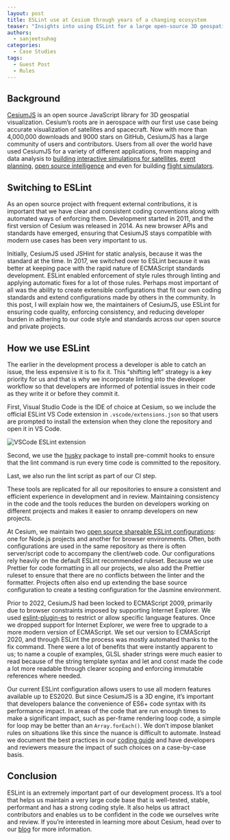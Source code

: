 ```yaml
---
layout: post
title: ESLint use at Cesium through years of a changing ecosystem
teaser: "Insights into using ESLint for a large open-source 3D geospatial engine."
authors:
  - sanjeetsuhag
categories:
  - Case Studies
tags:
  - Guest Post
  - Rules
---
```


## Background

[CesiumJS](https://cesium.com/platform/cesiumjs/) is an open source JavaScript library for 3D geospatial visualization. Cesium’s roots are in aerospace with our first use case being accurate visualization of satellites and spacecraft. Now with more than 4,000,000 downloads and 9000 stars on GitHub, CesiumJS has a large community of users and contributors. Users from all over the world have used CesiumJS for a variety of different applications, from mapping and data analysis to [building interactive simulations for satellites](https://cesium.com/blog/2022/08/11/sedaro-satellite-visualizes-spacecraft-digital-twins-cesiumjs/), [event planning](https://cesium.com/blog/2022/07/27/oneplan-and-cesium-delivering-geospatial-for-events/), [open source intelligence](https://cesium.com/blog/2022/03/08/cesium-story-depicts-damage-in-ukraine/) and even for building [flight simulators](https://cesium.com/blog/2021/12/06/geofs-is-a-flight-simulator-that-showcases-global-satellite/).

## Switching to ESLint

As an open source project with frequent external contributions, it is important that we have clear and consistent coding conventions along with automated ways of enforcing them. Development started in 2011, and the first version of Cesium was released in 2014. As new browser APIs and standards have emerged, ensuring that CesiumJS stays compatible with modern use cases has been very important to us.

Initially, CesiumJS used JSHint for static analysis, because it was the standard at the time. In 2017, we switched over to ESLint because it was better at keeping pace with the rapid nature of ECMAScript standards development. ESLint enabled enforcement of style rules through linting and applying automatic fixes for a lot of those rules. Perhaps most important of all was the ability to create extensible configurations that fit our own coding standards and extend configurations made by others in the community. In this post, I will explain how we, the maintainers of CesiumJS, use ESLint for ensuring code quality, enforcing consistency, and reducing developer burden in adhering to our code style and standards across our open source and private projects.


## How we use ESLint

The earlier in the development process a developer is able to catch an issue, the less expensive it is to fix it. This “shifting left” strategy is a key priority for us and that is why we incorporate linting into the developer workflow so that developers are informed of potential issues in their code as they write it or before they commit it. 

First, Visual Studio Code is the IDE of choice at Cesium, so we include the official ESLint VS Code extension in `.vscode/extensions.json` so that users are prompted to install the extension when they clone the repository and open it in VS Code. 

![VSCode ESLint extension](/assets/images/blog/2022/eslint-vscode.png)

Second, we use the [husky](https://github.com/typicode/husky) package to install pre-commit hooks to ensure that the lint command is run every time code is committed to the repository.

Last, we also run the lint script as part of our CI step.

These tools are replicated for all our repositories to ensure a consistent and efficient experience in development and in review. Maintaining consistency in the code and the tools reduces the burden on developers working on different projects and makes it easier to onramp developers on new projects.

At Cesium, we maintain two [open source shareable ESLint configurations](https://github.com/CesiumGS/eslint-config-cesium): one for Node.js projects and another for browser environments. Often, both configurations are used in the same repository as there is often server/script code to accompany the client/web code. Our configurations rely heavily on the default ESLint recommended ruleset. Because we use Prettier for code formatting in all our projects, we also add the Prettier ruleset to ensure that there are no conflicts between the linter and the formatter. Projects often also end up extending the base source configuration to create a testing configuration for the Jasmine environment.

Prior to 2022, CesiumJS had been locked to ECMAScript 2009, primarily due to browser constraints imposed by supporting Internet Explorer. We used [eslint-plugin-es](https://eslint-plugin-es.mysticatea.dev/) to restrict or allow specific language features. Once we dropped support for Internet Explorer, we were free to upgrade to a more modern version of ECMAScript. We set our version to ECMAScript 2020, and through ESLint the process was mostly automated thanks to the fix command. There were a lot of benefits that were instantly apparent to us; to name a couple of examples, GLSL shader strings were much easier to read because of the string template syntax and let and const made the code a lot more readable through clearer scoping and enforcing immutable references where needed.

Our current ESLint configuration allows users to use all modern features available up to ES2020. But since CesiumJS is a 3D engine, it’s important that developers balance the convenience of ES6+ code syntax with its performance impact. In areas of the code that are run enough times to make a significant impact, such as per-frame rendering loop code, a simple for loop may be better than an `Array.forEach()`. We don’t impose blanket rules on situations like this since the nuance is difficult to automate. Instead we document the best practices in our [coding guide](https://github.com/CesiumGS/cesium/blob/main/Documentation/Contributors/CodingGuide/README.md#linting) and  have developers and reviewers measure the impact of such choices on a case-by-case basis.

## Conclusion

ESLint is an extremely important part of our development process. It’s a tool that helps us maintain a very large code base that is well-tested, stable, performant and has a strong coding style. It also helps us attract contributors and enables us to be confident in the code we ourselves write and review. If you’re interested in learning more about Cesium, head over to our [blog](https://cesium.com/blog) for more information.